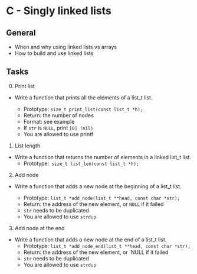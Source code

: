 # C - Singly linked lists
## General 
* When and why using linked lists vs arrays
* How to build and use linked lists
## Tasks
0. Print list
* Write a function that prints all the elements of a list_t list.

	* Prototype: `size_t print_list(const list_t *h);`
	* Return: the number of nodes
	* Format: see example
	* If `str` is `NULL`, print `[0] (nil)`
	* You are allowed to use printf
1. List length
* Write a function that returns the number of elements in a linked list_t list.
	* Prototype:` size_t list_len(const list_t *h);`
2. Add node
* Write a function that adds a new node at the beginning of a list_t list.

	* Prototype: `list_t *add_node(list_t **head, const char *str);`
	* Return: the address of the new element, or `NULL` if it failed
	* `str` needs to be duplicated
	* You are allowed to use `strdup`
3. Add node at the end
* Write a function that adds a new node at the end of a list_t list.
	* Prototype: `list_t *add_node_end(list_t **head, const char *str);`
	* Return: the address of the new element, or `NULL if it failed
	* `str` needs to be duplicated
	* You are allowed to use `strdup`
